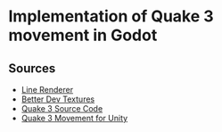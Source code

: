 # Implementation of Quake 3 movement in Godot

## Sources
* [Line Renderer](https://godotengine.org/asset-library/asset/268)
* [Better Dev Textures](https://gamebanana.com/mods/download/7377)
* [Quake 3 Source Code](https://github.com/id-Software/Quake-III-Arena)
* [Quake 3 Movement for Unity](https://github.com/WiggleWizard/quake3-movement-unity3d)